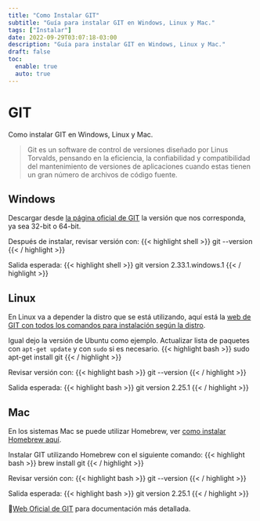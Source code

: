 ```yaml
---
title: "Como Instalar GIT"
subtitle: "Guía para instalar GIT en Windows, Linux y Mac."
tags: ["Instalar"]
date: 2022-09-29T03:07:18-03:00
description: "Guía para instalar GIT en Windows, Linux y Mac."
draft: false
toc:
  enable: true
  auto: true
---
```


# GIT
Como instalar GIT en Windows, Linux y Mac.

> Git es un software de control de versiones diseñado por Linus Torvalds, pensando en la eficiencia, la confiabilidad y compatibilidad del mantenimiento de versiones de aplicaciones cuando estas tienen un gran número de archivos de código fuente.

## Windows
Descargar desde [la página oficial de GIT](https://git-scm.com/download/win) la versión que nos corresponda, ya sea 32-bit o 64-bit.

Después de instalar, revisar versión con:
{{< highlight shell >}}
git --version
{{< / highlight >}}

Salida esperada:
{{< highlight shell >}}
git version 2.33.1.windows.1
{{< / highlight >}}

## Linux
En Linux va a depender la distro que se está utilizando, aquí está la [web de GIT con todos los comandos para instalación según la distro](https://git-scm.com/download/linux).

Igual dejo la versión de Ubuntu como ejemplo.
Actualizar lista de paquetes con `apt-get update` y con `sudo` si es necesario.
{{< highlight bash >}}
sudo apt-get install git
{{< / highlight >}}

Revisar versión con:
{{< highlight bash >}}
git --version
{{< / highlight >}}

Salida esperada:
{{< highlight bash >}}
git version 2.25.1
{{< / highlight >}}

## Mac
En los sistemas Mac se puede utilizar Homebrew, ver [como instalar Homebrew aquí](/posts/instalar_homebrew/).

Instalar GIT utilizando Homebrew con el siguiente comando:
{{< highlight bash >}}
brew install git
{{< / highlight >}}

Revisar versión con:
{{< highlight bash >}}
git --version
{{< / highlight >}}

Salida esperada:
{{< highlight bash >}}
git version 2.25.1
{{< / highlight >}}


:link:[Web Oficial de GIT](https://git-scm.com) para documentación más detallada.
